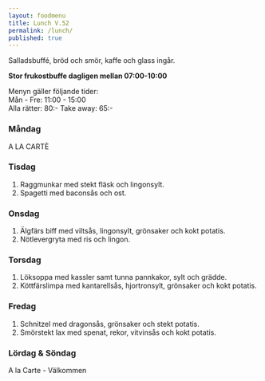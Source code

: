 ```yaml
---
layout: foodmenu
title: Lunch V.52
permalink: /lunch/
published: true
---
```

Salladsbuffé, bröd och smör, kaffe och glass ingår.

**Stor frukostbuffe dagligen mellan 07:00-10:00**

Menyn gäller följande tider:  
Mån - Fre: 11:00 - 15:00  
Alla rätter: 80:- Take away: 65:-

### Måndag

A LA CARTÈ

### Tisdag

1. Raggmunkar med stekt fläsk och lingonsylt.
2. Spagetti med baconsås och ost.

### Onsdag

1. Älgfärs biff med viltsås, lingonsylt, grönsaker och kokt potatis.
2. Nötlevergryta med ris och lingon.

### Torsdag

 1. Löksoppa med kassler samt tunna pannkakor, sylt och grädde.
 2. Köttfärslimpa med kantarellsås, hjortronsylt, grönsaker och kokt potatis.

### Fredag

1. Schnitzel med dragonsås, grönsaker och stekt potatis.
2. Smörstekt lax med spenat, rekor, vitvinsås och kokt potatis.

### Lördag & Söndag
A la Carte - Välkommen
